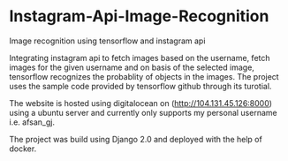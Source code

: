 # Instagram-Api-Image-Recognition
Image recognition using tensorflow and instagram api 

Integrating instagram api to fetch images based on the username, fetch images for the given username and on basis of the selected image, tensorflow recognizes the probablity of objects in the images. 
The project uses the sample code provided by tensorflow github through its turotial.

The website is hosted using digitalocean on (http://104.131.45.126:8000) using a ubuntu server and currently only supports my personal username i.e. afsan_gj. 

The project was build using Django 2.0 and deployed with the help of docker. 

